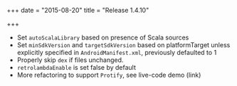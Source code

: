+++
date = "2015-08-20"
title = "Release 1.4.10"

+++


* Set `autoScalaLibrary` based on presence of Scala sources
* Set `minSdkVersion` and `targetSdkVersion` based on platformTarget unless explicitly specified in `AndroidManifest.xml`, previously defaulted to 1
* Properly skip `dex` if files unchanged.
* `retrolambdaEnable` is set false by default
* More refactoring to support `Protify`, see live-code demo (link)
